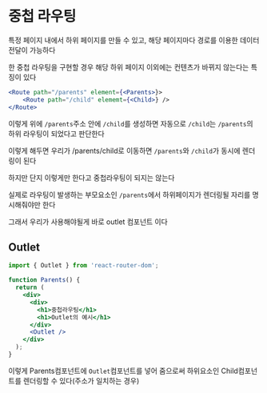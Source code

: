 # 중첩 라우팅

특정 페이지 내에서 하위 페이지를 만들 수 있고, 해당 페이지마다 경로를 이용한 데이터 전달이 가능하다

한 중첩 라우팅을 구현할 경우 해당 하위 페이지 이외에는 컨텐츠가 바뀌지 않는다는 특징이 있다

```jsx
<Route path="/parents" element={<Parents>}>
    <Route path="/child" elememt={<Child>} />
</Route>
```

이렇게 위에 ```/parents```주소 안에 ```/child```를 생성하면 자동으로 ```/child```는 ```/parents```의 하위 라우팅이 되었다고 판단한다

이렇게 해두면 우리가 /parents/child로 이동하면 ```/parents```와 ```/child```가 동시에 렌더링이 된다

하지만 단지 이렇게만 한다고 중첩라우팅이 되지는 않는다

실제로 라우팅이 발생하는 부모요소인 ```/parents```에서 하위페이지가 렌더링될 자리를 명시해줘야만 한다

그래서 우리가 사용해야될게 바로 outlet 컴포넌트 이다

## **Outlet**

```jsx
import { Outlet } from 'react-router-dom';

function Parents() {
  return (
    <div>
      <div>
        <h1>중첩라우팅</h1>
        <h1>Outlet의 예시</h1>
      </div>
      <Outlet />
    </div>
  );
}
```

이렇게 Parents컴포넌트에 ```Outlet```컴포넌트를 넣어 줌으로써 하위요소인 Child컴포넌트를 렌더링할 수 있다(주소가 일치하는 경우)


